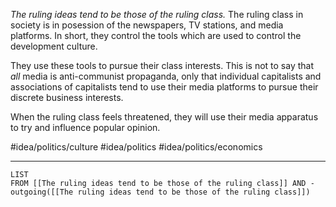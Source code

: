 *The ruling ideas tend to be those of the ruling class.* The ruling class in society is in posession of the newspapers, TV stations, and media platforms. In short, they control the tools which are used to control the development culture. 

They use these tools to pursue their class interests. This is not to say that *all* media is anti-communist propaganda, only that individual capitalists and associations of capitalists tend to use their media platforms to pursue their discrete business interests. 

When the ruling class feels threatened, they will use their media apparatus to try and influence popular opinion. 

#idea/politics/culture 
#idea/politics 
#idea/politics/economics 

---
```dataview
LIST
FROM [[The ruling ideas tend to be those of the ruling class]] AND -outgoing([[The ruling ideas tend to be those of the ruling class]])
```